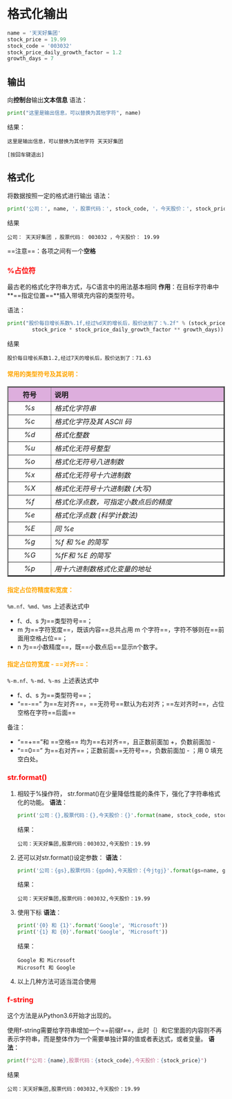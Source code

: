 # 格式化输出

```python
name = '天天好集团'
stock_price = 19.99
stock_code = '003032'
stock_price_daily_growth_factor = 1.2
growth_days = 7
```

## 输出
向**控制台**输出**文本信息**
语法：
```python
print("这里是输出信息，可以替换为其他字符", name)
```
结果：
```
这里是输出信息，可以替换为其他字符 天天好集团

[按回车键退出]
```

## 格式化
将数据按照一定的格式进行输出
语法：
```python
print('公司：', name, '，股票代码：', stock_code, '，今天股价：', stock_price)
```
结果
```
公司： 天天好集团 ，股票代码： 003032 ，今天股价： 19.99
```
==注意==：各项之间有一个**空格**

### <font color=red>%占位符</font>
最古老的格式化字符串方式，与C语言中的用法基本相同
**作用**：在目标字符串中**==指定位置==**插入带填充内容的类型符号。

语法：
```python
print("股价每日增长系数%.1f,经过%d天的增长后，股价达到了：%.2f" % (stock_price_daily_growth_factor, growth_days, 
		stock_price * stock_price_daily_growth_factor ** growth_days))
```
结果
```
股价每日增长系数1.2,经过7天的增长后，股价达到了：71.63
```
#### <font color=orange>常用的类型符号及其说明：</font>
<table width="600" border="2"><tr><th width="100" bgcolor="#ddAedd" align="center">符号</th><th width="500" bgcolor="#ddAedd" align="left">说明</th></tr><tr><td align="center"><i>%s</i></td><td align="left"><i>格式化字符串</i></td></tr><tr><td align="center"><i>%c</i></td><td align="left"><i>格式化字符及其 ASCII 码</i></td></tr><tr><td align="center"><i>%d</i></td><td align="left"><i>格式化整数</i></td></tr><tr><td align="center"><i>%u</i></td><td align="left"><i>格式化无符号整型</i></td></tr><tr><td align="center"><i>%o</i></td><td align="left"><i>格式化无符号八进制数</i></td></tr><tr><td align="center"><i>%x</i></td><td align="left"><i>格式化无符号十六进制数</i></td></tr><tr><td align="center"><i>%X</i></td><td align="left"><i>格式化无符号十六进制数 (大写)</i></td></tr><tr><td align="center"><i>%f</i></td><td align="left"><i>格式化浮点数，可指定小数点后的精度</i></td></tr><tr><td align="center"><i>%e</i></td><td align="left"><i>格式化浮点数 (科学计数法)</i></td></tr><tr><td align="center"><i>%E</i></td><td align="left"><i>同 %e</i></td></tr><tr><td align="center"><i>%g</i></td><td align="left"><i>%f 和 %e 的简写</i></td></tr><tr><td align="center"><i>%G</i></td><td align="left"><i>%fF和 %E 的简写</i></td></tr><tr><td align="center"><i>%p</i></td><td align="left"><i>用十六进制数格式化变量的地址</i></td></tr></table>

#### <font color=orange>指定占位符精度和宽度：</font>
```%m.nf、%md、%ms```
上述表达式中
- f、d、s 为==类型符号==；
- m 为==字符宽度==，既该内容==总共占用 m 个字符==，字符不够则在==前面用空格占位==；
- n 为==小数精度==，既==小数点后==显示n个数字。

#### <font color=orange>指定占位符宽度 - ==对齐==：</font>
```%-m.nf、%-md、%-ms```
上述表达式中
- f、d、s 为==类型符号==；
- “==-==” 为==左对齐==，==无符号==默认为右对齐；==左对齐时==，占位空格在字符==后面==

备注：
- “==+==”和 ==空格== 均为==右对齐==，且正数前面加 +，负数前面加 -
- “==0==” 为==右对齐==；正数前面==无符号==，负数前面加 - ；用 0 填充空白处。

### <font color=red>str.format()</font>
1. 相较于%操作符， str.format()在少量降低性能的条件下，强化了字符串格式化的功能。
	**语法**：
	```python
	print('公司：{},股票代码：{},今天股价：{}'.format(name, stock_code, stock_price))
	```
	结果：
	```
	公司：天天好集团,股票代码：003032,今天股价：19.99
	```
2. 还可以对str.format()设定参数：
	**语法**：
	```python
	print('公司：{gs},股票代码：{gpdm},今天股价：{今jtgj}'.format(gs=name, gpdm=stock_code, jtgj=stock_price))
	```
	结果：
	```
	公司：天天好集团,股票代码：003032,今天股价：19.99
	```
3. 使用下标
	**语法**：
	```python
	print('{0} 和 {1}'.format('Google', 'Microsoft'))
	print('{1} 和 {0}'.format('Google', 'Microsoft'))
	```
	结果：
	```
	Google 和 Microsoft
	Microsoft 和 Google
	```
4. 以上几种方法可适当混合使用

### <font color=red>f-string</font>
这个方法是从Python3.6开始才出现的。

使用f-string需要给字符串增加一个==前缀f==，此时｛｝和它里面的内容则不再表示字符串，而是整体作为一个需要单独计算的值或者表达式，或者变量。
**语法**：
```python
print(f"公司：{name},股票代码：{stock_code},今天股价：{stock_price}")
```
结果
```
公司：天天好集团,股票代码：003032,今天股价：19.99
```

<!--stackedit_data:
eyJoaXN0b3J5IjpbMjA2MzM2NDk2N119
-->